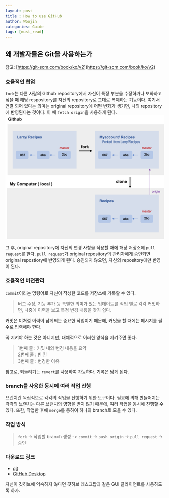 ```yaml
---
layout: post
title : How to use GitHub
author: Woojin
categories: Guide
tags: [must_read]
---
```


## 왜 개발자들은 Git을 사용하는가
참고: [https://git-scm.com/book/ko/v2](https://git-scm.com/book/ko/v2)

### 효율적인 협업
`fork`는 다른 사람의 Github repository에서 자신이 특정 부분을 수정하거나 보와하고 싶을 때 해당 respository를 자신의 repository로 그대로 복제하는 기능이다. 
여기서 연결 되어 있다는 의미는 original repository에 어떤 변화가 생기면, 나의  repository에 반영된다는 것이다. 이 때 `fetch origin`을 사용하게 된다.
![gitfork](../../assets/images/how-to-use-github/gitfork.png)

그 후, original repository에 자신의 변경 사항을 적용할 때에 해당 저장소에 `pull request`를 한다. `pull request`가 original repository의 관리자에게 승인되면 original repostiory에 반영되게 된다. 승인되지 않으면, 자신의 repository에만 반영이 된다.

### 효율적인 버전관리
`commit`이라는 명령어로 자신이 작성한 코드를 저장소에 기록할 수 있다.
> 버그 수정, 기능 추가 등 특별한 의미가 있는 업데이트를 작업 별로 각각 커밋하면, 나중에 이력을 보고 특정 변경 내용을 찾기 쉽다.

커밋은 이처럼 이력이 남게되는 중요한 작업이기 때문에, 커밋을 할 때에는 메시지를 필수로 입력해야 한다.

꼭 지켜야 하는 것은 아니지만, 대체적으로 이러한 양식을 지켜주면 좋다. 
> 1번째 줄 : 커밋 내의 변경 내용을 요약  
2번째 줄 : 빈 칸  
3번째 줄 : 변경한 이유

참고로, 되돌리기는 `revert`를 사용하여 가능하다. 기록은 남게 된다.

### branch를 사용한 동시에 여러 작업 진행
브랜치란 독립적으로 각각의 작업을 진행하기 위한 도구이다. 필요에 의해 만들어지는 각각의 브랜치는 다른 브랜치의 영향을 받지 않기 때문에, 여러 작업을 동시에 진행할 수 있다.
또한, 작업한 후에 `merge`를 통하여 하나의 branch로 모을 수 있다.

### 작업 방식
> `fork` -> 작업할 branch 생성 -> `commit` -> `push origin` -> `pull request` -> 승인


### 다운로드 링크
- [git](https://git-scm.com/downloads)
- [GitHub Desktop](https://desktop.github.com/)

자신이 깃허브에 익숙하지 않다면 깃허브 데스크탑과 같은 GUI 클라이언트를 사용하도록 하자.